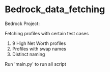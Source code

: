 # Bedrock_data_fetching
Bedrock Project:

Fetching profiles with certain test cases
1. 9 High Net Worth profiles
2. Profiles with swap names
3. Distinct naming 

Run 'main.py' to run all script
